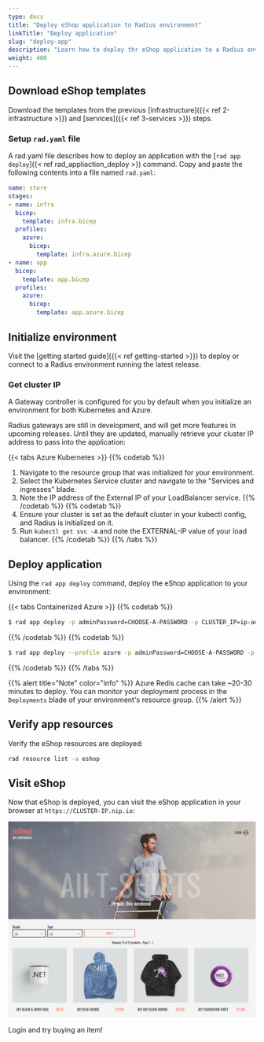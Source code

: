 ```yaml
---
type: docs
title: "Deploy eShop application to Radius environment"
linkTitle: "Deploy application"
slug: "deploy-app"
description: "Learn how to deploy thr eShop application to a Radius environment"
weight: 400
---
```


## Download eShop templates

Download the templates from the previous [infrastructure]({{< ref 2-infrastructure >}}) and [services]({{< ref 3-services >}}) steps.

### Setup `rad.yaml` file

A rad.yaml file describes how to deploy an application with the [`rad app deploy`]({< ref rad_appliaction_deploy >}) command. Copy and paste the following contents into a file named `rad.yaml`:

```yaml
name: store
stages:
- name: infra
  bicep:
    template: infra.bicep
  profiles:
    azure:
      bicep:
        template: infra.azure.bicep
- name: app
  bicep:
    template: app.bicep
  profiles:
    azure:
      bicep:
        template: app.azure.bicep
```

## Initialize environment

Visit the [getting started guide]({{< ref getting-started >}}) to deploy or connect to a Radius environment running the latest release.

### Get cluster IP

A Gateway controller is configured for you by default when you initialize an environment for both Kubernetes and Azure.

Radius gateways are still in development, and will get more features in upcoming releases. Until they are updated, manually retrieve your cluster IP address to pass into the application:

{{< tabs Azure Kubernetes >}}
{{% codetab %}}

1. Navigate to the resource group that was initialized for your environment.
1. Select the Kubernetes Service cluster and navigate to the "Services and ingresses" blade.
1. Note the IP address of the External IP of your LoadBalancer service.
{{% /codetab %}}
{{% codetab %}}
1. Ensure your cluster is set as the default cluster in your kubectl config, and Radius is initialized on it.
1. Run `kubectl get svc -A` and note the EXTERNAL-IP value of your load balancer.
{{% /codetab %}}
{{% /tabs %}}

## Deploy application

<!-- TODO: switch from rad app deploy to rad deploy for v0.12 
https://github.com/project-radius/docs/issues/178 -->
Using the `rad app deploy` command, deploy the eShop application to your environment:

{{< tabs Containerized Azure >}}
{{% codetab %}}
```sh
$ rad app deploy -p adminPassword=CHOOSE-A-PASSWORD -p CLUSTER_IP=ip-address-you-retrieved
```
{{% /codetab %}}
{{% codetab %}}
```sh
$ rad app deploy --profile azure -p adminPassword=CHOOSE-A-PASSWORD -p CLUSTER_IP=ip-address-you-retrieved
```
{{% /codetab %}}
{{% /tabs %}}

{{% alert title="Note" color="info" %}}
Azure Redis cache can take ~20-30 minutes to deploy. You can monitor your deployment process in the `Deployments` blade of your environment's resource group.
{{% /alert %}}

## Verify app resources

Verify the eShop resources are deployed:

```sh
rad resource list -a eshop
```

## Visit eShop

Now that eShop is deployed, you can visit the eShop application in your browser at `https://CLUSTER-IP.nip.io`:

<img src="eshop.png" alt="Screenshot of the eShop application" width=800 >

Login and try buying an item!
